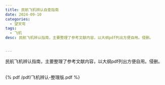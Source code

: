 ```yaml
---
title: 民航飞机辨认自查指南
date: 2024-09-10
categories:
  - 望天穹
tags:
  - 飞机
desc: 民航飞机辨认指南，主要整理了参考文献内容，以大纲pdf列出方便自用。侵删。


---
```


民航飞机辨认指南，主要整理了参考文献内容，以大纲pdf列出方便自用。侵删。

<br>
{% pdf /pdf/飞机辨认-整理版.pdf %}
<br>